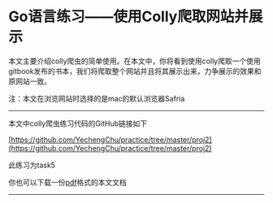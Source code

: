 # Go语言练习——使用Colly爬取网站并展示

本文主要介绍colly爬虫的简单使用。在本文中，你将看到使用colly爬取一个使用gitbook发布的书本，我们将爬取整个网站并且将其展示出来，力争展示的效果和原网站一致。

注：本文在浏览网站时选择的是mac的默认浏览器Safria

  

---

本文中colly爬虫练习代码的GitHub链接如下

[https://github.com/YechengChu/practice/tree/master/proj2](https://github.com/YechengChu/practice/tree/master/proj2)

此练习为task5

你也可以下载一份[pdf](https://github.com/YechengChu/practice/raw/master/proj2/task5/Go语言练习——使用Colly爬取网站并展示.pdf)格式的本文文档

---

